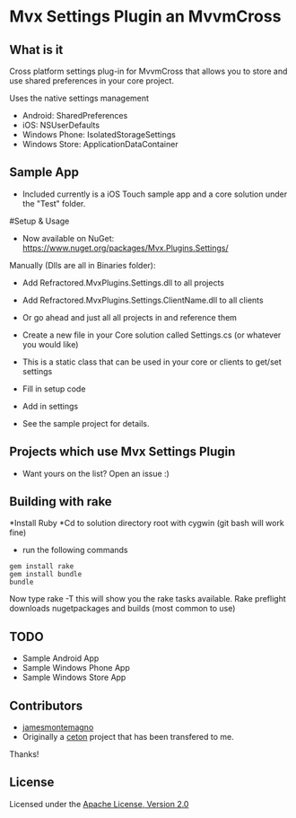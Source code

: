 Mvx Settings Plugin an MvvmCross
===================

## What is it
Cross platform settings plug-in for MvvmCross that allows you to store and use shared preferences in your core project.

Uses the native settings management
* Android: SharedPreferences
* iOS: NSUserDefaults
* Windows Phone: IsolatedStorageSettings
* Windows Store: ApplicationDataContainer

## Sample App
* Included currently is a iOS Touch sample app and a core solution under the "Test" folder.

#Setup & Usage
* Now available on NuGet: https://www.nuget.org/packages/Mvx.Plugins.Settings/

Manually (Dlls are all in Binaries folder):
* Add Refractored.MvxPlugins.Settings.dll to all projects
* Add Refractored.MvxPlugins.Settings.ClientName.dll to all clients 
* Or go ahead and just all all projects in and reference them

* Create a new file in your Core solution called Settings.cs (or whatever you would like)
* This is a static class that can be used in your core or clients to get/set settings
* Fill in setup code
* Add in settings
* See the sample project for details.


## Projects which use Mvx Settings Plugin
* Want yours on the list? Open an issue :)



## Building with rake
*Install Ruby
*Cd to solution directory root with cygwin (git bash will work fine)
* run the following commands
```
gem install rake
gem install bundle
bundle
```
Now type rake -T this will show you the rake tasks available.
Rake preflight downloads nugetpackages and builds (most common to use) 


## TODO
* Sample Android App
* Sample Windows Phone App
* Sample Windows Store App

## Contributors
* [jamesmontemagno](https://github.com/jamesmontemagno)
* Originally a [ceton](https://github.com/ceton) project that has been transfered to me.

Thanks!

## License
Licensed under the [Apache License, Version 2.0](http://www.apache.org/licenses/LICENSE-2.0.html)
